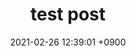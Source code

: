 ---
layout: post
title:  "test post"
date:   2021-02-26 12:39:01 +0900
categories: jekyll update
---